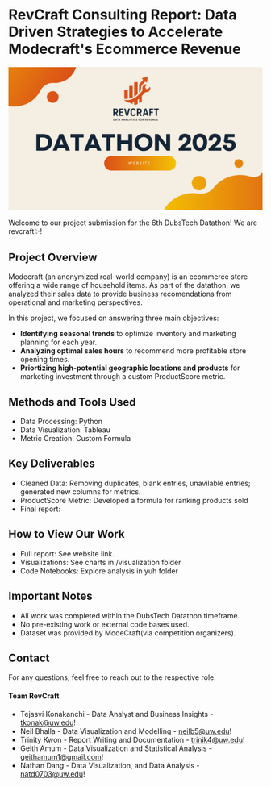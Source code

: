 # RevCraft Consulting Report: Data Driven Strategies to Accelerate Modecraft's Ecommerce Revenue

<p align="center">
  <a href="[(https://tejasvi-konakanchi.github.io/Datathon_2025/)]" target="_blank">
    <img src="./images/Banner.png" alt="Datathon 2025 Retail Track" width="800">
  </a>
</p>

Welcome to our project submission for the 6th DubsTech Datathon! We are revcraft✨!

## Project Overview

Modecraft (an anonymized real-world company) is an ecommerce store offering a wide range of household items. As part of the datathon, we analyzed their sales data to provide business recomendations from operational and marketing perspectives.

In this project, we focused on answering three main objectives:
- **Identifying seasonal trends** to optimize inventory and marketing planning for each year.
- **Analyzing optimal sales hours** to recommend more profitable store opening times.
- **Priortizing high-potential geographic locations and products** for marketing investment through a custom ProductScore metric.

## Methods and Tools Used
- Data Processing: Python
- Data Visualization: Tableau
- Metric Creation: Custom Formula

## Key Deliverables
- Cleaned Data: Removing duplicates, blank entries, unavilable entries; generated new columns for metrics.
- ProductScore Metric: Developed a formula for ranking products sold
- Final report:

## How to View Our Work
- Full report: See website link.
- Visualizations: See charts in /visualization folder
- Code Notebooks: Explore analysis in yuh folder


## Important Notes
- All work was completed within the DubsTech Datathon timeframe.
- No pre-existing work or external code bases used.
- Dataset was provided by ModeCraft(via competition organizers).

## Contact
For any questions, feel free to reach out to the respective role:

#### Team RevCraft
- Tejasvi Konakanchi - Data Analyst and Business Insights - [tkonak@uw.edu](mailto:tkonak@uw.edu)!
- Neil Bhalla - Data Visualization and Modelling - [neilb5@uw.edu](mailto:neilb5@uw.edu)!
- Trinity Kwon - Report Writing and Documentation - [trinik4@uw.edu](mailto:trinik4@uw.edu)!
- Geith Amum - Data Visualization and Statistical Analysis - [geithamum1@gmail.com](geithamum1@gmail.com)!
- Nathan Dang - Data Visualization, and Data Analysis - [natd0703@uw.edu](natd0703@uw.edu)!
